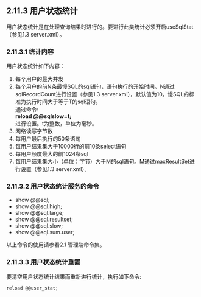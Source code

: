 ## 2.11.3 用户状态统计
用户状态统计是在处理查询结果时进行的。要进行此类统计必须开启useSqlStat（参见1.3 server.xml）。

### 2.11.3.1  统计内容
用户状态统计如下内容：

1. 每个用户的最大并发
2. 每个用户的前N条最慢SQL的sql语句，语句执行的开始时间。N通过sqlRecordCount进行设置（参见1.3 server.xml），默认值为10。慢SQL的标准为执行时间大于等于T的sql语句。  
通过命令:   
**reload @@sqlslow=t;**   
进行设置。t为整数，单位为毫秒。  
3. 网络读写字节数
4. 每用户最后执行的50条语句
5. 每用户结果集大于10000行的前10条select语句
6. 每用户频度最大的前1024条sql
7. 每用户结果集大小（单位：字节）大于M的sql语句。M通过maxResultSet进行设置（参见1.3 server.xml）。
### 2.11.3.2  用户状态统计服务的命令

+ show @@sql;
+ show @@sql.high;
+ show @@sql.large;
+ show @@sql.resultset;
+ show @@sql.slow;
+ show @@sql.sum.user;  

以上命令的使用请参看2.1 管理端命令集。

### 2.11.3.3  用户状态统计重置  
要清空用户状态统计结果而重新进行统计，执行如下命令:
```
reload @@user_stat;
```  





